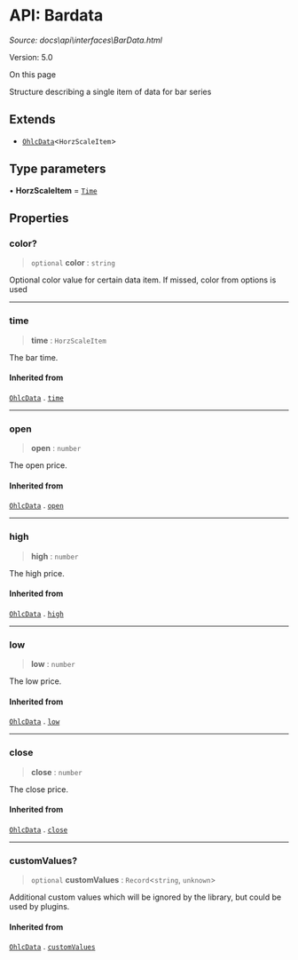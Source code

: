 # API: Bardata

*Source: docs\api\interfaces\BarData.html*

Version: 5.0

On this page

Structure describing a single item of data for bar series

## Extends[​](BarData.html#extends "Direct link to Extends")

  * [`OhlcData`](OhlcData.md)<`HorzScaleItem`>

## Type parameters[​](BarData.html#type-parameters "Direct link to Type parameters")

• **HorzScaleItem** = [`Time`](../type-aliases/Time.md)

## Properties[​](BarData.html#properties "Direct link to Properties")

### color?[​](BarData.html#color "Direct link to color?")

> `optional` **color** : `string`

Optional color value for certain data item. If missed, color from options is used

* * *

### time[​](BarData.html#time "Direct link to time")

> **time** : `HorzScaleItem`

The bar time.

#### Inherited from[​](BarData.html#inherited-from "Direct link to Inherited from")

[`OhlcData`](OhlcData.md) . [`time`](OhlcData.html#time)

* * *

### open[​](BarData.html#open "Direct link to open")

> **open** : `number`

The open price.

#### Inherited from[​](BarData.html#inherited-from-1 "Direct link to Inherited from")

[`OhlcData`](OhlcData.md) . [`open`](OhlcData.html#open)

* * *

### high[​](BarData.html#high "Direct link to high")

> **high** : `number`

The high price.

#### Inherited from[​](BarData.html#inherited-from-2 "Direct link to Inherited from")

[`OhlcData`](OhlcData.md) . [`high`](OhlcData.html#high)

* * *

### low[​](BarData.html#low "Direct link to low")

> **low** : `number`

The low price.

#### Inherited from[​](BarData.html#inherited-from-3 "Direct link to Inherited from")

[`OhlcData`](OhlcData.md) . [`low`](OhlcData.html#low)

* * *

### close[​](BarData.html#close "Direct link to close")

> **close** : `number`

The close price.

#### Inherited from[​](BarData.html#inherited-from-4 "Direct link to Inherited from")

[`OhlcData`](OhlcData.md) . [`close`](OhlcData.html#close)

* * *

### customValues?[​](BarData.html#customvalues "Direct link to customValues?")

> `optional` **customValues** : `Record`<`string`, `unknown`>

Additional custom values which will be ignored by the library, but could be used by plugins.

#### Inherited from[​](BarData.html#inherited-from-5 "Direct link to Inherited from")

[`OhlcData`](OhlcData.md) . [`customValues`](OhlcData.html#customvalues)

